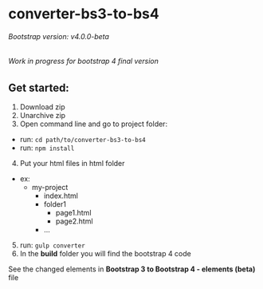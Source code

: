 # converter-bs3-to-bs4

###### Bootstrap version: v4.0.0-beta
###### Work in progress for bootstrap 4 final version


## Get started:
1. Download zip
2. Unarchive zip
3. Open command line and go to project folder:
  - run: `cd path/to/converter-bs3-to-bs4`
  - run: `npm install`
4. Put your html files in html folder
  - ex:
    - my-project
      - index.html
      - folder1
        - page1.html
        - page2.html
      - ...
5. run: `gulp converter`
6. In the **build** folder you will find the bootstrap 4 code

See the changed elements in **Bootstrap 3 to Bootstrap 4 - elements (beta)** file
